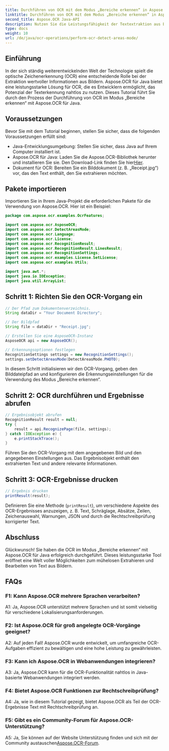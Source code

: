 ```yaml
---
title: Durchführen von OCR mit dem Modus „Bereiche erkennen“ in Aspose.OCR
linktitle: Durchführen von OCR mit dem Modus „Bereiche erkennen“ in Aspose.OCR
second_title: Aspose.OCR Java-API
description: Nutzen Sie die Leistungsfähigkeit der Textextraktion aus Bildern mit Aspose.OCR für Java. Ein umfassendes Tutorial zur OCR mit dem Modus „Bereiche erkennen“.
type: docs
weight: 10
url: /de/java/ocr-operations/perform-ocr-detect-areas-mode/
---
```

## Einführung

In der sich ständig weiterentwickelnden Welt der Technologie spielt die optische Zeichenerkennung (OCR) eine entscheidende Rolle bei der Extraktion wertvoller Informationen aus Bildern. Aspose.OCR für Java bietet eine leistungsstarke Lösung für OCR, die es Entwicklern ermöglicht, das Potenzial der Texterkennung nahtlos zu nutzen. Dieses Tutorial führt Sie durch den Prozess der Durchführung von OCR im Modus „Bereiche erkennen“ mit Aspose.OCR für Java.

## Voraussetzungen

Bevor Sie mit dem Tutorial beginnen, stellen Sie sicher, dass die folgenden Voraussetzungen erfüllt sind:

- Java-Entwicklungsumgebung: Stellen Sie sicher, dass Java auf Ihrem Computer installiert ist.
-  Aspose.OCR für Java: Laden Sie die Aspose.OCR-Bibliothek herunter und installieren Sie sie. Den Download-Link finden Sie hier[Hier](https://releases.aspose.com/ocr/java/).
- Dokument für OCR: Bereiten Sie ein Bilddokument (z. B. „Receipt.jpg“) vor, das den Text enthält, den Sie extrahieren möchten.

## Pakete importieren

Importieren Sie in Ihrem Java-Projekt die erforderlichen Pakete für die Verwendung von Aspose.OCR. Hier ist ein Beispiel:

```java
package com.aspose.ocr.examples.OcrFeatures;

import com.aspose.ocr.AsposeOCR;
import com.aspose.ocr.DetectAreasMode;
import com.aspose.ocr.Language;
import com.aspose.ocr.License;
import com.aspose.ocr.RecognitionResult;
import com.aspose.ocr.RecognitionResult.LinesResult;
import com.aspose.ocr.RecognitionSettings;
import com.aspose.ocr.examples.License.SetLicense;
import com.aspose.ocr.examples.Utils;

import java.awt.*;
import java.io.IOException;
import java.util.ArrayList;
```

## Schritt 1: Richten Sie den OCR-Vorgang ein

```java
// Der Pfad zum Dokumentenverzeichnis.
String dataDir = "Your Document Directory";

// Der Bildpfad
String file = dataDir + "Receipt.jpg";

// Erstellen Sie eine AsposeOCR-Instanz
AsposeOCR api = new AsposeOCR();

// Erkennungsoptionen festlegen
RecognitionSettings settings = new RecognitionSettings();
settings.setDetectAreasMode(DetectAreasMode.PHOTO);
```

In diesem Schritt initialisieren wir den OCR-Vorgang, geben den Bilddateipfad an und konfigurieren die Erkennungseinstellungen für die Verwendung des Modus „Bereiche erkennen“.

## Schritt 2: OCR durchführen und Ergebnisse abrufen

```java
// Ergebnisobjekt abrufen
RecognitionResult result = null;
try {
    result = api.RecognizePage(file, settings);
} catch (IOException e) {
    e.printStackTrace();
}
```

Führen Sie den OCR-Vorgang mit dem angegebenen Bild und den angegebenen Einstellungen aus. Das Ergebnisobjekt enthält den extrahierten Text und andere relevante Informationen.

## Schritt 3: OCR-Ergebnisse drucken

```java
// Ergebnis drucken
printResult(result);
```

Definieren Sie eine Methode (`printResult`), um verschiedene Aspekte des OCR-Ergebnisses anzuzeigen, z. B. Text, Schräglage, Absätze, Zeilen, Zeichenauswahl, Warnungen, JSON und durch die Rechtschreibprüfung korrigierter Text.

## Abschluss

Glückwunsch! Sie haben die OCR im Modus „Bereiche erkennen“ mit Aspose.OCR für Java erfolgreich durchgeführt. Dieses leistungsstarke Tool eröffnet eine Welt voller Möglichkeiten zum mühelosen Extrahieren und Bearbeiten von Text aus Bildern.

## FAQs

### F1: Kann Aspose.OCR mehrere Sprachen verarbeiten?

A1: Ja, Aspose.OCR unterstützt mehrere Sprachen und ist somit vielseitig für verschiedene Lokalisierungsanforderungen.

### F2: Ist Aspose.OCR für groß angelegte OCR-Vorgänge geeignet?

A2: Auf jeden Fall! Aspose.OCR wurde entwickelt, um umfangreiche OCR-Aufgaben effizient zu bewältigen und eine hohe Leistung zu gewährleisten.

### F3: Kann ich Aspose.OCR in Webanwendungen integrieren?

A3: Ja, Aspose.OCR kann für die OCR-Funktionalität nahtlos in Java-basierte Webanwendungen integriert werden.

### F4: Bietet Aspose.OCR Funktionen zur Rechtschreibprüfung?

A4: Ja, wie in diesem Tutorial gezeigt, bietet Aspose.OCR als Teil der OCR-Ergebnisse Text mit Rechtschreibprüfung an.

### F5: Gibt es ein Community-Forum für Aspose.OCR-Unterstützung?

 A5: Ja, Sie können auf der Website Unterstützung finden und sich mit der Community austauschen[Aspose.OCR-Forum](https://forum.aspose.com/c/ocr/16).
